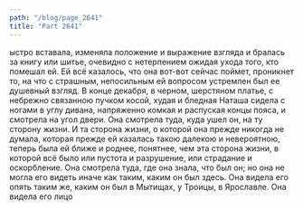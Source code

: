 ```yaml
---
path: "/blog/page_2641"
title: "Part 2641"
---
```


ыстро вставала, изменяла положение и выражение взгляда и бралась за книгу или шитье, очевидно с нетерпением ожидая ухода того, кто помешал ей.
Ей всё казалось, что она вот-вот сейчас поймет, проникнет то, на что с страшным, непосильным ей вопросом устремлен был ее душевный взгляд.
В конце декабря, в черном, шерстяном платье, с небрежно связанною пучком косой, худая и бледная Наташа сидела с ногами в углу дивана, напряженно комкая и распуская концы пояса, и смотрела на угол двери.
Она смотрела туда, куда ушел он, на ту сторону жизни. И та сторона жизни, о которой она прежде никогда не думала, которая прежде ей казалась такою далекою и невероятною, теперь была ей ближе и роднее, понятнее, чем эта сторона жизни, в которой всё было или пустота и разрушение, или страдание и оскорбление.
Она смотрела туда, где она знала, что был он; но она не могла его видеть иначе как таким, каким он был здесь. Она видела его опять таким же, каким он был в Мытищах, у Троицы, в Ярославле.
Она видела его лицо
